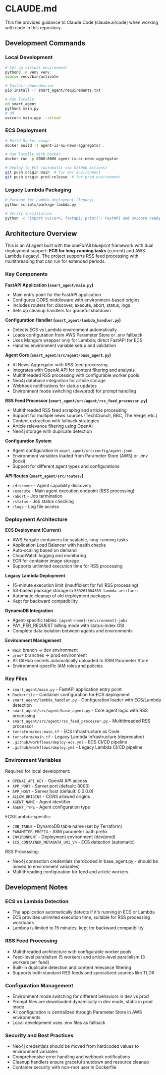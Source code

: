 # CLAUDE.md

This file provides guidance to Claude Code (claude.ai/code) when working with code in this repository.

## Development Commands

### Local Development
```bash
# Set up virtual environment
python3 -m venv venv
source venv/bin/activate

# Install dependencies
pip install -r smart_agent/requirements.txt

# Run locally
cd smart_agent
python3 main.py
# OR
uvicorn main:app --reload
```

### ECS Deployment
```bash
# Build Docker image
docker build -t agent-is-ai-news-aggregator .

# Run locally with Docker
docker run -p 8000:8000 agent-is-ai-news-aggregator

# Deploy to ECS (automatic via GitHub Actions)
git push origin main  # for dev environment
git push origin prod-release  # for prod environment
```

### Legacy Lambda Packaging
```bash
# Package for Lambda deployment (legacy)
python scripts/package-lambda.py

# Verify installation
python -c "import uvicorn, fastapi; print('✓ FastAPI and Uvicorn ready')"
```

## Architecture Overview

This is an AI agent built with the oneForAll blueprint framework with dual deployment support: **ECS for long-running tasks** (current) and AWS Lambda (legacy). The project supports RSS feed processing with multithreading that can run for extended periods.

### Key Components

**FastAPI Application (`smart_agent/main.py`)**
- Main entry point for the FastAPI application
- Configures CORS middleware with environment-based origins
- Includes routers for: discover, execute, abort, status, logs
- Sets up cleanup handlers for graceful shutdown

**Configuration Handler (`smart_agent/lambda_handler.py`)**
- Detects ECS vs Lambda environment automatically
- Loads configuration from AWS Parameter Store or .env fallback
- Uses Mangum wrapper only for Lambda; direct FastAPI for ECS
- Handles environment variable setup and validation

**Agent Core (`smart_agent/src/agent/base_agent.py`)**
- AI News Aggregator with RSS feed processing
- Integrates with OpenAI API for content filtering and analysis
- Multithreaded RSS processing with configurable worker pools
- Neo4j database integration for article storage
- Webhook notifications for status updates
- Environment mode switching (dev/prod) for prompt handling

**RSS Feed Processor (`smart_agent/src/agent/rss_feed_processor.py`)**
- Multithreaded RSS feed scraping and article processing
- Support for multiple news sources (TechCrunch, BBC, The Verge, etc.)
- Content extraction with fallback strategies
- Article relevance filtering using OpenAI
- Neo4j storage with duplicate detection

**Configuration System**
- Agent configuration in `smart_agent/src/config/agent.json`
- Environment variables loaded from Parameter Store (AWS) or .env (local)
- Support for different agent types and configurations

**API Routes (`smart_agent/src/routes/`)**
- `/discover` - Agent capability discovery
- `/execute` - Main agent execution endpoint (RSS processing)
- `/abort` - Job termination
- `/status` - Job status checking
- `/logs` - Log file access

### Deployment Architecture

**ECS Deployment (Current)**
- AWS Fargate containers for scalable, long-running tasks
- Application Load Balancer with health checks
- Auto-scaling based on demand
- CloudWatch logging and monitoring
- ECR for container image storage
- Supports unlimited execution time for RSS processing

**Legacy Lambda Deployment**
- 15-minute execution limit (insufficient for full RSS processing)
- S3-based package storage in `533267084389-lambda-artifacts`
- Automatic cleanup of old deployment packages
- Kept for backward compatibility

**DynamoDB Integration**
- Agent-specific tables: `{agent-name}-{environment}-jobs`
- PAY_PER_REQUEST billing mode with status-index GSI
- Complete data isolation between agents and environments

**Environment Management**
- `main` branch → dev environment
- `prod*` branches → prod environment
- All GitHub secrets automatically uploaded to SSM Parameter Store
- Environment-specific IAM roles and policies

### Key Files

- `smart_agent/main.py` - FastAPI application entry point
- `Dockerfile` - Container configuration for ECS deployment
- `smart_agent/lambda_handler.py` - Configuration loader with ECS/Lambda detection
- `smart_agent/src/agent/base_agent.py` - Core agent logic with RSS processing
- `smart_agent/src/agent/rss_feed_processor.py` - Multithreaded RSS processor
- `terraform/ecs-main.tf` - ECS Infrastructure as Code
- `terraform/main.tf` - Legacy Lambda Infrastructure (deprecated)
- `.github/workflows/deploy-ecs.yml` - ECS CI/CD pipeline
- `.github/workflows/deploy.yml` - Legacy Lambda CI/CD pipeline

### Environment Variables

Required for local development:
- `OPENAI_API_KEY` - OpenAI API access
- `APP_PORT` - Server port (default: 8000)
- `APP_HOST` - Server host (default: 0.0.0.0)
- `ALLOW_ORIGINS` - CORS allowed origins
- `AGENT_NAME` - Agent identifier
- `AGENT_TYPE` - Agent configuration type

ECS/Lambda-specific:
- `JOB_TABLE` - DynamoDB table name (set by Terraform)
- `PARAMETER_PREFIX` - SSM parameter path prefix
- `ENVIRONMENT` - Deployment environment (dev/prod)
- `ECS_CONTAINER_METADATA_URI_V4` - ECS detection (automatic)

RSS Processing:
- Neo4j connection credentials (hardcoded in base_agent.py - should be moved to environment variables)
- Multithreading configuration for feed and article workers

## Development Notes

### ECS vs Lambda Detection
- The application automatically detects if it's running in ECS or Lambda
- ECS provides unlimited execution time, suitable for RSS processing workloads
- Lambda is limited to 15 minutes, kept for backward compatibility

### RSS Feed Processing
- Multithreaded architecture with configurable worker pools
- Feed-level parallelism (5 workers) and article-level parallelism (3 workers per feed)
- Built-in duplicate detection and content relevance filtering
- Supports both standard RSS feeds and specialized sources like TLDR

### Configuration Management
- Environment mode switching for different behaviors in dev vs prod  
- Prompt files are downloaded dynamically in dev mode, static in prod mode
- All configuration is centralized through Parameter Store in AWS environments
- Local development uses .env files as fallback

### Security and Best Practices
- Neo4j credentials should be moved from hardcoded values to environment variables
- Comprehensive error handling and webhook notifications
- Cleanup handlers ensure graceful shutdown and resource cleanup
- Container security with non-root user in Dockerfile
